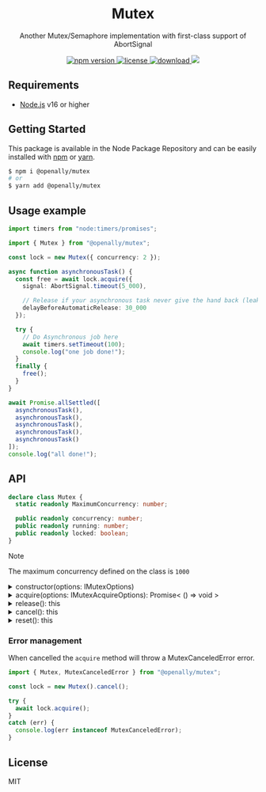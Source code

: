 <p align="center"><h1 align="center">
  Mutex
</h1>

<p align="center">
  Another Mutex/Semaphore implementation with first-class support of AbortSignal
</p>

<p align="center">
  <a href="https://github.com/OpenAlly/npm-packages/src/mutex">
    <img src="https://img.shields.io/github/package-json/v/OpenAlly/npm-packages/main/src/mutex?style=for-the-badge&label=version" alt="npm version">
  </a>
  <a href="https://github.com/OpenAlly/npm-packages/tree/main/src/LICENSE">
    <img src="https://img.shields.io/github/license/OpenAlly/npm-packages?style=for-the-badge" alt="license">
  </a>
  <a href="https://github.com/OpenAlly/npm-packages/tree/main/src/mutex">
    <img src="https://img.shields.io/npm/dw/@openally/mutex?style=for-the-badge" alt="download">
  </a>
  <a href="https://github.com/OpenAlly/npm-packages/tree/main/src/mutex">
    <img src="https://img.shields.io/github/actions/workflow/status/OpenAlly/npm-packages/mutex.yml?style=for-the-badge">
  </a>
</p>

## Requirements
- [Node.js](https://nodejs.org/en/) v16 or higher

## Getting Started

This package is available in the Node Package Repository and can be easily installed with [npm](https://docs.npmjs.com/getting-started/what-is-npm) or [yarn](https://yarnpkg.com).

```bash
$ npm i @openally/mutex
# or
$ yarn add @openally/mutex
```

## Usage example

```ts
import timers from "node:timers/promises";

import { Mutex } from "@openally/mutex";

const lock = new Mutex({ concurrency: 2 });

async function asynchronousTask() {
  const free = await lock.acquire({
    signal: AbortSignal.timeout(5_000),

    // Release if your asynchronous task never give the hand back (leak/bug for example)
    delayBeforeAutomaticRelease: 30_000
  });

  try {
    // Do Asynchronous job here
    await timers.setTimeout(100);
    console.log("one job done!");
  }
  finally {
    free();
  }
}

await Promise.allSettled([
  asynchronousTask(),
  asynchronousTask(),
  asynchronousTask(),
  asynchronousTask(),
  asynchronousTask()
]);
console.log("all done!");
```

## API

```ts
declare class Mutex {
  static readonly MaximumConcurrency: number;

  public readonly concurrency: number;
  public readonly running: number;
  public readonly locked: boolean;
}
```

> [!NOTE]
> The maximum concurrency defined on the class is `1000`

<details>
<summary>constructor(options: IMutexOptions)</summary>

The `options` payload is described by the following TypeScript interface:
```ts
export interface IMutexOptions {
  /**
   * @default 5
   */
  concurrency?: number;

  /**
   * If disabled it will unref() Node.js timers (allowing to not keep event loop alive).
   *
   * @default true
   */
  keepReferencingTimers?: boolean;
}
```
</details>

<details>
<summary>acquire(options: IMutexAcquireOptions): Promise< () => void > </summary>
Acquire one lock. The `options` payload is described by the following TypeScript interface:

```ts
export interface IMutexAcquireOptions {
  /**
   * AbortSignal to be able to define a maximum time to wait before abortion of lock acquisition.
   */
  signal?: AbortSignal;

  /**
   * When acquired, define a maximum delay before automatic release.
   *
   * No automatic release by default
   */
  delayBeforeAutomaticRelease?: number;
}
```

The acquire method return a callback function that will allow the developer to manually release.

</details>

<details>
<summary>release(): this</summary>

Manually release one lock. If there is no lock it will just return.

A event is emitted when release is triggered (the event itself is a Symbol exported by the package).
```ts
import { once } from "node:events";
import { Mutex, MutexRelease } from "@openally/mutex";

const lock = new Mutex();

const free = await lock.acquire();
// free will automatically trigger .release()
setImmediate(() => free());

await once(lock, MutexRelease);
console.log("done!");
```

</details>

<details>
<summary>cancel(): this</summary>

Cancel all running locks (will provoke dispatch MutexCanceledError to all promises).
</details>

<details>
<summary>reset(): this</summary>

Reset instance state (and remove cancellation if enabled). It will trigger `cancel()` if there is still promises running.
</details>

### Error management
When cancelled the `acquire` method will throw a MutexCanceledError error.

```ts
import { Mutex, MutexCanceledError } from "@openally/mutex";

const lock = new Mutex().cancel();

try {
  await lock.acquire();
}
catch (err) {
  console.log(err instanceof MutexCanceledError);
}
```

## License
MIT
